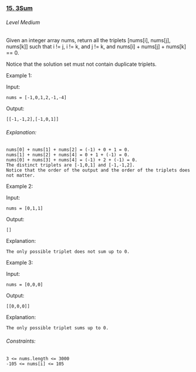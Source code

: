 ### [15. 3Sum](https://leetcode.com/problems/3sum/)

###### Level Medium

Given an integer array nums, return all the triplets [nums[i], nums[j], nums[k]] such that i != j, i != k, and j != k, and nums[i] + nums[j] + nums[k] == 0.

Notice that the solution set must not contain duplicate triplets.

 

Example 1:

Input: 
```JS
nums = [-1,0,1,2,-1,-4]
```

Output: 
```JS
[[-1,-1,2],[-1,0,1]]
```
###### Explanation: 
```JS
nums[0] + nums[1] + nums[2] = (-1) + 0 + 1 = 0.
nums[1] + nums[2] + nums[4] = 0 + 1 + (-1) = 0.
nums[0] + nums[3] + nums[4] = (-1) + 2 + (-1) = 0.
The distinct triplets are [-1,0,1] and [-1,-1,2].
Notice that the order of the output and the order of the triplets does not matter.
```

Example 2:

Input: 
```JS
nums = [0,1,1]
```

Output: 
```JS
[]
```

Explanation: 
```JS
The only possible triplet does not sum up to 0.
```


Example 3:

Input: 
```JS
nums = [0,0,0]
```

Output: 
```JS
[[0,0,0]]
```


Explanation: 
```JS
The only possible triplet sums up to 0.
```

###### Constraints:
```JS
3 <= nums.length <= 3000
-105 <= nums[i] <= 105
```

